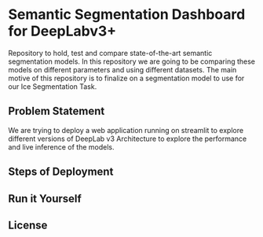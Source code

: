 # Semantic Segmentation Dashboard for DeepLabv3+
Repository to hold, test and compare state-of-the-art semantic segmentation models. In this repository we are going to be comparing these models on different parameters and using different datasets. The main motive of this repository is to finalize on a segmentation model to use for our Ice Segmentation Task.

## Problem Statement
We are trying to deploy a web application running on streamlit to explore different versions of DeepLab v3 Architecture to explore the performance and live inference of the models.

## Steps of Deployment

## Run it Yourself

## License
